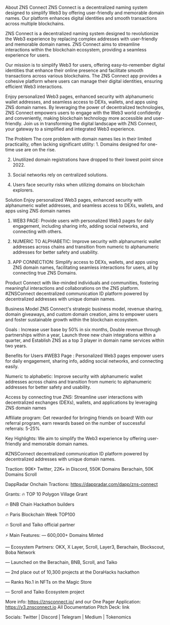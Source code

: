 About ZNS Connect
ZNS Connect is a decentralized naming system designed to simplify Web3 by offering user-friendly and memorable domain names. Our platform enhances digital identities and smooth transactions across multiple blockchains.

ZNS Connect is a decentralized naming system designed to revolutionize the Web3 experience by replacing complex addresses with user-friendly and memorable domain names. ZNS Connect aims to streamline interactions within the blockchain ecosystem, providing a seamless experience for users.

Our mission is to simplify Web3 for users, offering easy-to-remember digital identities that enhance their online presence and facilitate smooth transactions across various blockchains. The ZNS Connect app provides a cohesive platform where users can manage their digital identities, ensuring efficient Web3 interactions.

Enjoy personalized Web3 pages, enhanced security with alphanumeric wallet addresses, and seamless access to DEXs, wallets, and apps using ZNS domain names. By leveraging the power of decentralized technologies, ZNS Connect empowers users to engage with the Web3 world confidently and conveniently, making blockchain technology more accessible and user-friendly. Join us in transforming the digital landscape with ZNS Connect, your gateway to a simplified and integrated Web3 experience.

The Problem 
The core problem with domain names lies in their limited practicality, often lacking significant utility: 1. Domains designed for one-time use are on the rise. 

2. Unutilized domain registrations have dropped to their lowest point since 2022. 

3. Social networks rely on centralized solutions. 

4. Users face security risks when utilizing domains on blockchain explorers.

Solution
Enjoy personalized Web3 pages, enhanced security with alphanumeric wallet addresses, and seamless access to DEXs, wallets, and apps using ZNS domain names

1. WEB3 PAGE: Provide users with personalized Web3 pages for daily engagement, including sharing info, adding social networks, and connecting with others.

2. NUMERIC TO ALPHABETIC: Improve security with alphanumeric wallet addresses across chains and transition from numeric to alphanumeric addresses for better safety and usability.

3.  APP CONNECTION: Simplify access to DEXs, wallets, and apps using ZNS domain names, facilitating seamless interactions for users, all by connecting true ZNS Domains.


Product
Connect with like-minded individuals and communities, fostering meaningful interactions and collaborations on the ZNS platform. #ZNSConnect decentralized communication ID platform powered by decentralized addresses with unique domain names.

Business Model 
ZNS Connect's strategic business model, revenue sharing, domain giveaways, and custom domain creation, aims to empower users and foster sustainable growth within the blockchain ecosystem.

Goals : Increase user base by 50% in six months, Double revenue through partnerships within a year, Launch three new chain integrations within a quarter, and Establish ZNS as a top 3 player in domain name services within two years.

Benefits for Users
#WEB3 Page : Personalized Web3 pages empower users for daily engagement, sharing info, adding social networks, and connecting easily.

Numeric to alphabetic: Improve security with alphanumeric wallet addresses across chains and transition from numeric to alphanumeric addresses for better safety and usability.

Access by connecting true ZNS: Streamline user interactions with decentralized exchanges (DEXs), wallets, and applications by leveraging ZNS domain names

Affiliate program: Get rewarded for bringing friends on board! With our referral program, earn rewards based on the number of successful referrals: 5-25%

Key Highlights:
We aim to simplify the Web3 experience by offering user-friendly and memorable domain names.

#ZNSConnect decentralized communication ID platform powered by decentralized addresses with unique domain names.

Traction:  90K+ Twitter, 22K+ in Discord, 550K Domains Berachain, 50K Domains Scroll

DappRadar Onchain Tractions: https://dappradar.com/dapp/zns-connect

Grants: 
🔥 TOP 10 Polygon Village Grant

🔥 BNB Chain Hackathon builders

🔥 Paris Blockchain Week TOP100

🔥 Scroll and Taiko official partner

⚡ Main Features:
— 600,000+ Domains Minted

 — Ecosystem Partners: OKX, X Layer, Scroll, Layer3,  Berachain, Blockscout, Boba Network

— Launched on the Berachain, BNB, Scroll, and Taiko

— 2nd place out of 10,300 projects at the DoraHacks hackathon 

— Ranks No.1 in NFTs on the Magic Store

— Scroll and Taiko Ecosystem project

More info: https://znsconnect.io/ and our One Pager
Application: https://v3.znsconnect.io
All Documentation
Pitch Deck: link 

Socials:
Twitter | Discord | Telegram | Medium | Tokenomics
